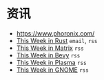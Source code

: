 # 资讯

- <https://www.phoronix.com/>
- [This Week in Rust](https://this-week-in-rust.org/) `email`, `rss`
- [This Week in Matrix](https://matrix.org/category/this-week-in-matrix/) `rss`
- [This Week in Bevy](https://thisweekinbevy.com/) `rss`
- [This Week in Plasma](https://blogs.kde.org/categories/this-week-in-plasma/) `rss`
- [This Week in GNOME](https://thisweek.gnome.org/) `rss`
